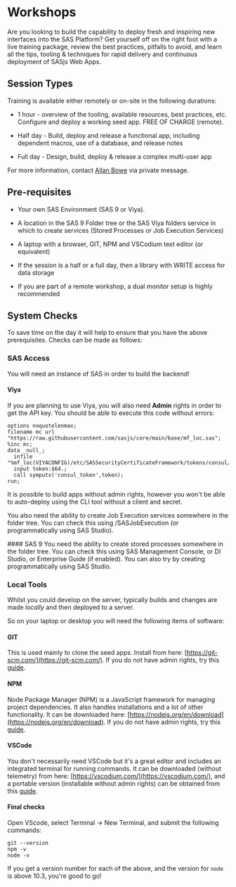 # Workshops

Are you looking to build the capability to deploy fresh and inspiring new interfaces into the SAS Platform? Get yourself off on the right foot with a live training package, review the best practices, pitfalls to avoid, and learn all the tips, tooling & techniques for rapid delivery and continuous deployment of SASjs Web Apps.

## Session Types

Training is available either remotely or on-site in the following durations:

- 1 hour - overview of the tooling, available resources, best practices, etc. Configure and deploy a working seed app.   FREE OF CHARGE (remote).

- Half day - Build, deploy and release a functional app, including dependent macros, use of a database, and release notes

- Full day - Design, build, deploy & release a complex multi-user app

For more information, contact [Allan Bowe](https://www.linkedin.com/in/allanbowe/) via private message.

## Pre-requisites

- Your own SAS Environment (SAS 9 or Viya).

- A location in the SAS 9 Folder tree or the SAS Viya folders service in which to create services (Stored Processes or Job Execution Services)

- A laptop with a browser, GIT, NPM and VSCodium text editor (or equivalent)

- If the session is a half or a full day, then a library with WRITE access for data storage

- If you are part of a remote workshop, a dual monitor setup is highly recommended

## System Checks

To save time on the day it will help to ensure that you have the above prerequisites. Checks can be made as follows:

### SAS Access

You will need an instance of SAS in order to build the backend! 

#### Viya

If you are planning to use Viya, you will also need **Admin** rights in order to get the API key.  You should be able to execute this code without errors:
```
options noquotelenmax;
filename mc url "https://raw.githubusercontent.com/sasjs/core/main/base/mf_loc.sas";
%inc mc;
data _null_;
  infile "%mf_loc(VIYACONFIG)/etc/SASSecurityCertificateFramework/tokens/consul/default/client.token";
  input token:$64.;
  call symputx('consul_token',token);
run;
```

It is possible to build apps without admin rights, however you won't be able to auto-deploy using the CLI tool without a client and secret.

You also need the ability to create Job Execution services somewhere in the folder tree. You can check this using /SASJobExecution (or programmatically using SAS Studio).

#### SAS 9
You need the ability to create stored processes somewhere in the folder tree. You can check this using SAS Management Console, or DI Studio, or Enterprise Guide (if enabled).  You can also try by creating programmatically using SAS Studio.

### Local Tools
Whilst you could develop on the server, typically builds and changes are made _locally_ and then deployed to a server. 

So on your laptop or desktop you will need the following items of software:

#### GIT
This is used mainly to clone the seed apps. Install from here: [https://git-scm.com/](https://git-scm.com/). If you do not have admin rights, try this [guide](/windows#git).

#### NPM  
Node Package Manager (NPM) is a JavaScript framework for managing project dependencies. It also handles installations and a lot of other functionality. It can be downloaded here: [https://nodejs.org/en/download](https://nodejs.org/en/download). If you do not have admin rights, try this [guide](/windows#npm).

#### VSCode
You don't necessarily need VSCode but it's a great editor and includes an integrated terminal for running commands. It can be downloaded (without telemetry) from here: [https://vscodium.com/](https://vscodium.com/), and a portable version (installable without admin rights) can be obtained from this [guide](/windows#vscode).

#### Final checks

Open VScode, select Terminal -> New Terminal, and submit the following commands:

```
git --version
npm -v
node -v
```

If you get a version number for each of the above, and the version for `node` is above 10.3, you're good to go!

